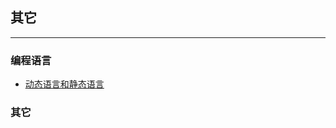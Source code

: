 ## 其它

---

### 编程语言

* [动态语言和静态语言](https://blog.csdn.net/qq_34163820/article/details/51828625)

### 其它